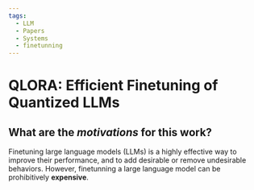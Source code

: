 ```yaml
---
tags:
  - LLM
  - Papers
  - Systems
  - finetunning
---
```

# QLORA: Efficient Finetuning of Quantized LLMs
## What are the _motivations_ for this work?
Finetuning large language models (LLMs) is a highly effective way to improve their performance, and to add desirable or remove undesirable behaviors. However, finetunning a large language model can be prohibitively **expensive**. 
